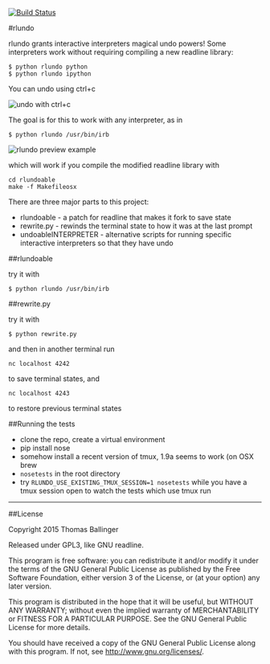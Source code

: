 [![Build Status](https://travis-ci.org/thomasballinger/rlundo.svg?branch=master)](https://travis-ci.org/thomasballinger/rlundo)

#rlundo

rlundo grants interactive interpreters magical undo powers!
Some interpreters work without requiring compiling
a new readline library:

    $ python rlundo python
    $ python rlundo ipython

You can undo using ctrl+c

![undo with ctrl+c](http://ballingt.com/assets/undoable_ipython.gif)

The goal is for this to work with any interpreter, as in

    $ python rlundo /usr/bin/irb

![rlundo preview example](http://ballingt.com/assets/rlundopreview.gif)

which will work if you compile the modified readline library with

    cd rlundoable
    make -f Makefileosx

There are three major parts to this project:

* rlundoable - a patch for readline that makes it fork to save state
* rewrite.py - rewinds the terminal state to how it was at the last prompt
* undoableINTERPRETER - alternative scripts for running specific interactive interpreters so that they have undo

##rlundoable

try it with 

    $ python rlundo /usr/bin/irb


##rewrite.py

try it with 

    $ python rewrite.py

and then in another terminal run

    nc localhost 4242

to save terminal states, and

    nc localhost 4243

to restore previous terminal states

##Running the tests

* clone the repo, create a virtual environment
* pip install nose
* somehow install a recent version of tmux, 1.9a seems to work (on OSX brew 
* `nosetests` in the root directory
* try `RLUNDO_USE_EXISTING_TMUX_SESSION=1 nosetests` while you have a tmux
  session open to watch the tests which use tmux run


---

##License

Copyright 2015 Thomas Ballinger

Released under GPL3, like GNU readline.

This program is free software: you can redistribute it and/or modify
it under the terms of the GNU General Public License as published by
the Free Software Foundation, either version 3 of the License, or
(at your option) any later version.

This program is distributed in the hope that it will be useful,
but WITHOUT ANY WARRANTY; without even the implied warranty of
MERCHANTABILITY or FITNESS FOR A PARTICULAR PURPOSE.  See the
GNU General Public License for more details.

You should have received a copy of the GNU General Public License
along with this program.  If not, see <http://www.gnu.org/licenses/>.
